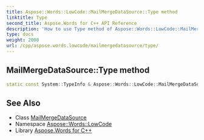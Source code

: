 ```yaml
---
title: Aspose::Words::LowCode::MailMergeDataSource::Type method
linktitle: Type
second_title: Aspose.Words for C++ API Reference
description: 'How to use Type method of Aspose::Words::LowCode::MailMergeDataSource class in C++.'
type: docs
weight: 2000
url: /cpp/aspose.words.lowcode/mailmergedatasource/type/
---
```

## MailMergeDataSource::Type method




```cpp
static const System::TypeInfo & Aspose::Words::LowCode::MailMergeDataSource::Type()
```

## See Also

* Class [MailMergeDataSource](../)
* Namespace [Aspose::Words::LowCode](../../)
* Library [Aspose.Words for C++](../../../)
